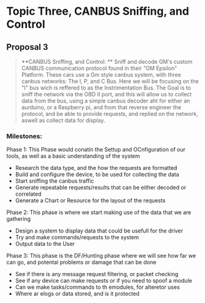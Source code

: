 # Topic Three, CANBUS Sniffing, and Control

## Proposal 3

> **CANBUS Sniffing, and Control: **
> Sniff and decode GM's custom CANBUS communication protocol found in their "GM Epsilon" Platform. These cars use a Gm style canbus system, with three canbus networks: The I, P, and C Bus. Here we will be focusing on the "I" bus wich is reffered to as the Instrimentation Bus.
> The Goal is to sniff the network via the OBD II port, and this will allow us to collect data from the bus, using a simple canbus decoder aht for either an aurduino, or a Raspberry pi, and from that reverse engineer the protocol, and be able to provide requests, and replied on the network, aswell as collect data for display.

### Milestones:

Phase 1:
This Phase would conatin the Settup and OCnfiguration of our tools, as well as a basic understanding of the system

* Research the data type, and the how the requests are formatted
* Build and configure the device, to be used for collecting the data
* Start sniffing the canbus traffic
* Generate repeatable requests/results that can be either decoded or correlated
* Generate a Chart or Resource for the layout of the requests

Phase 2:
This phase is where we start making use of the data that we are gathering

* Design a system to display data that could be usefull for the driver
* Try and make commands/requests to the system
* Output data to the User

Phase 3:
This phase is the DF/Hunting phase where we will see how far we can go, and potental problems or damage that can be done

* See if there is any message request filtering, or packet checking
* See if any device can make requests or if you need to spoof a module
* Can we make tasks/commands to th emodules, for alteretor uses
* Where ar elogs or data stored, and is it protected
